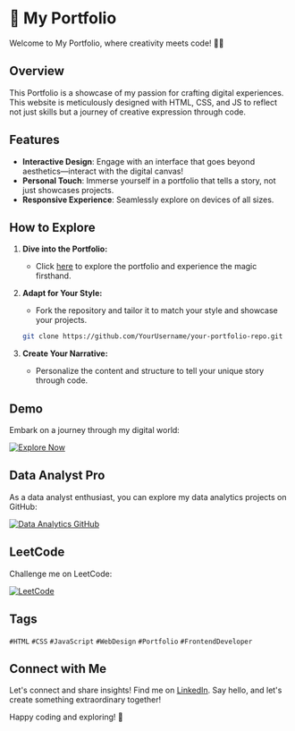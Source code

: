 # 🚀 My Portfolio

Welcome to My Portfolio, where creativity meets code! 🎨✨

## Overview

This Portfolio is a showcase of my passion for crafting digital experiences. This website is meticulously designed with HTML, CSS, and JS to reflect not just skills but a journey of creative expression through code.

## Features

- **Interactive Design**: Engage with an interface that goes beyond aesthetics—interact with the digital canvas!
- **Personal Touch**: Immerse yourself in a portfolio that tells a story, not just showcases projects.
- **Responsive Experience**: Seamlessly explore on devices of all sizes.

## How to Explore

1. **Dive into the Portfolio:**
   - Click [here](#) to explore the portfolio and experience the magic firsthand.

2. **Adapt for Your Style:**
   - Fork the repository and tailor it to match your style and showcase your projects.
   ```bash
   git clone https://github.com/YourUsername/your-portfolio-repo.git
   ```

3. **Create Your Narrative:**
   - Personalize the content and structure to tell your unique story through code.

## Demo

Embark on a journey through my digital world:

[![Explore Now](https://img.shields.io/badge/Explore%20Now-Embark%20on%20Journey-blue)](#)

## Data Analyst Pro

As a data analyst enthusiast, you can explore my data analytics projects on GitHub:

[![Data Analytics GitHub](https://img.shields.io/badge/Data%20Analytics-GitHub-success)](https://github.com/SUBHA2OO2)

## LeetCode

Challenge me on LeetCode:

[![LeetCode](https://img.shields.io/badge/LeetCode-Challenge%20Me-orange)](https://leetcode.com/IamHazra)

## Tags

`#HTML` `#CSS` `#JavaScript` `#WebDesign` `#Portfolio` `#FrontendDeveloper`

## Connect with Me

Let's connect and share insights! Find me on [LinkedIn](https://www.linkedin.com/in/your-linkedin-profile). Say hello, and let's create something extraordinary together!

Happy coding and exploring! 🌟

